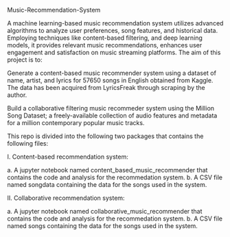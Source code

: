 Music-Recommendation-System

A machine learning-based music recommendation system utilizes advanced algorithms to analyze user preferences, song features, and historical data. Employing techniques like content-based filtering, and deep learning models, it provides relevant music recommendations, enhances user engagement and satisfaction on music streaming platforms. The aim of this project is to:

Generate a content-based music recommender system using a dataset of name, artist, and lyrics for 57650 songs in English obtained from Kaggle. The data has been acquired from LyricsFreak through scraping by the author.

Build a collaborative filtering music recommeder system using the Million Song Dataset; a freely-available collection of audio features and metadata for a million contemporary popular music tracks.

This repo is divided into the following two packages that contains the following files:

I. Content-based recommendation system:

a. A jupyter notebook named content_based_music_recommender that contains the code and analysis for the recommedation system. b. A CSV file named songdata containing the data for the songs used in the system.

II. Collaborative recommendation system:

a. A jupyter notebook named collaborative_music_recommender that contains the code and analysis for the recommedation system. b. A CSV file named songs containing the data for the songs used in the system.
